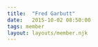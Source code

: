```yaml
---
title:  "Fred Garbutt"
date:   2015-10-02 08:50:00
tags: member
layout: layouts/member.njk
---
```

<style>
.post header {
  display:none;
}

.main-nav {
  position: relative;
  background: transparent !important;
}

nav.main-nav a {
  color:#F4AEFF;
}

nav.main-nav a.cta {
  background:#B729B5;
}

#post-body {
  position: fixed;
  top: 0;
  left: 0;
  width: 100%;
  height: 100%;
  background: #722a4f;
  background: -moz-linear-gradient(-45deg,  #722a4f 0%, #b601bc 100%);
  background: -webkit-gradient(linear, left top, right bottom, color-stop(0%,#722a4f), color-stop(100%,#b601bc));
  background: -webkit-linear-gradient(-45deg,  #722a4f 0%,#b601bc 100%);
  background: -o-linear-gradient(-45deg,  #722a4f 0%,#b601bc 100%);
  background: -ms-linear-gradient(-45deg,  #722a4f 0%,#b601bc 100%);
  background: linear-gradient(135deg,  #722a4f 0%,#b601bc 100%);
  filter: progid:DXImageTransform.Microsoft.gradient( startColorstr='#722a4f', endColorstr='#b601bc',GradientType=1 );
}

#post-body[theme='dark'] {
  background: #440E2A;
  background: -moz-linear-gradient(-45deg,  #440E2A 0%, #220C23 100%);
  background: -webkit-gradient(linear, left top, right bottom, color-stop(0%,#440E2A), color-stop(100%,#220C23));
  background: -webkit-linear-gradient(-45deg,  #440E2A 0%,#220C23 100%);
  background: -o-linear-gradient(-45deg,  #440E2A 0%,#220C23 100%);
  background: -ms-linear-gradient(-45deg,  #440E2A 0%,#220C23 100%);
  background: linear-gradient(135deg,  #440E2A 0%,#220C23 100%);
  filter: progid:DXImageTransform.Microsoft.gradient( startColorstr='#440E2A', endColorstr='#220C23',GradientType=1 );
}

.typed {
  font-size:24px;
  line-height: 1em;
  position: absolute;
  width: 0;
  overflow: hidden;
  height: 1em;
  word-wrap: break-word;
  opacity: 0
}

.typed {
  -webkit-animation: tick 12s linear;
  -moz-animation: tick 12s linear;
}

#poem-container {
  margin-top: 100px;
  width: 80%;
  margin-left: 10%;
}

.poem {
  color: #FFCFCF;
  /*background: #9A2C94;*/
  padding: 4px;
  position:relative;
  min-height:30px;
}

.poem .content {
  opacity:1;
}

@-webkit-keyframes tick {
  0% {
    width: 0;
  }
  5% {
      opacity: 1;
  }
  90% {
    width: 100%;
    opacity: 1;
  }
  100% {
     opacity:1;
     width: 100%;
  }
}

@-moz-keyframes tick {
  0% {
    width: 0;
  }
  5% {
      opacity: 1;
  }
  90% {
    width: 100%;
    opacity: 1;
  }
  100% {
     opacity:1;
     width: 100%;
  }
}

.untyped {
  display:none;
}

#poem-container2 {
  font-size: 36px;
  color: #9C349E;
  margin-top: 100px;
  width: 80%;
  margin-left: 10%;
  overflow-y: scroll;
  height: calc(100% - 100px);
}
</style>

<script src='/assets/js/jquery.js' type='text/javascript'></script>

<script>
$(function(){

  // begin the animation
  function type($el, callback) {
    $el.removeClass('untyped');
    // put an empty space between each letter so we can
    // use break word
      var text = $el.text();
      $el.html(text.split('').join('&#8203;'));

      $el.addClass('typed')
        .on('webkitAnimationEnd oanimationend msAnimationEnd animationend', function () {

          $el.removeClass('typed');
          if (typeof callback == 'function') callback();
      });
  }

  type($('#poem1-line1'), function() {
    type($('#poem1-line2'), function() {
      type($('#poem1-line3'), function() {
        type($('#poem1-line4'), function() {
          type($('#poem1-line5'), function() {
            type($('#poem1-line6'), function() {
              type($('#poem1-line7'), function() {
                type($('#poem1-line8'), function() {
                  type($('#poem1-line9'), function() {
                    type($('#poem1-line10'), function() {
                      $('#post-body').attr('theme', 'dark');
                      $('#poem-container').addClass('untyped');
                      $('#poem-container2').removeClass('untyped');
                    })
                  })
                })
              })
            })
          })
        })
      })
    })
  })
});
</script>
<div id='poem-container'>
  <div class='poem' id='poem1'>
    <div class='untyped content' id='poem1-line1'>Hey, Marcella. Nice to see you again, I hear you'll be in town a few days this time</div>
    <div class='untyped content' id='poem1-line2'>(A train rolls by, I count the cars: 157)</div>
    <div class='untyped content' id='poem1-line3'>I forget if we met on internet</div>
    <div class='untyped content' id='poem1-line4'>I am on internet, study @Astros, a baseball team that rlly knows how to ply</div>
    <div class='untyped content' id='poem1-line5'>Did we meet through Harry? err... Dipset..?</div>
    <div class='untyped content' id='poem1-line6'>Maybe Conway, errrr..... Harold? What highschool did u go to again?</div>
    <div class='untyped content' id='poem1-line7'>The @Astros are in town next week</div>
    <div class='untyped content' id='poem1-line8'>Baseball is the best, @Astros tm is best.</div>
    <div class='untyped content' id='poem1-line9'>@Astros @Astros @Astros @Astros @Astros @Astros @Astros @Astros @Astros @Astros</div>
    <div class='untyped content' id='poem1-line10'>sudo rm -rf /* sudo rm -rf /* sudo rm -rf /* sudo rm -rf /* sudo rm -rf /* sudo rm -rf /*</div>
  </div>
</div>
<div id='poem-container2' class='untyped'>
  ## God said brontosaurus' feet hurt when He stepped.
  * I asked if stegasaurus was lame like a turtle. "not pet rocks"
  * Biggest thing to fly? "Couch"
  * What did Neanderthals think about? "Warmth"
  * Hardest part in evolution? Getting monkey mothers to hold babies for nursing. Smother is a problem.
  ## Happiest day in evolution? "Fruit"
  * Other interesting point in evolution? "Fish shoulders."
  * What makes horse happy? "Call of open range"
  * Which is better orangutang or chimp? "Species exhibit similar glory"
  * What makes otters happy? "Eternal skies"
  * What makes my birds happy? "Gnawing"
  ## What are my birds saying? "chanting"
  * God's favorite animals are bears, then elephants.
  * What makes elephants happy? "baths"
  * What do elephants think about? "skin hunger"
  * What makes bears happy? "reaping depends"
  * What's your favorite color? "Jude" Jade blue like ice bergs
  * Hawking should use his nose if his muscle fails. Blow on candle. Said gets burned though.
  * Bent wormholes have echoes.
</div>
